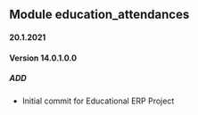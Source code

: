 ## Module education_attendances

#### 20.1.2021
#### Version 14.0.1.0.0
##### ADD
- Initial commit for Educational ERP Project
